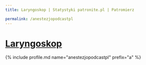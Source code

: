 ```yaml
---
title: Laryngoskop | Statystyki patronite.pl | Patromierz

permalink: /anestezjopodcastpl
---
```


# [Laryngoskop](https://patronite.pl/anestezjopodcastpl)

{% include profile.md name="anestezjopodcastpl" prefix="a" %}
